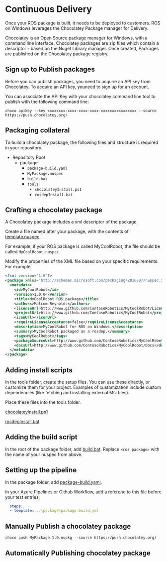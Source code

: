 
# Continuous Delivery
Once your ROS package is built, it needs to be deployed to customers. ROS on Windows leverages the Chocolatey Package manager for Delivery.

Chocolatey is an Open Source package manager for Windows, with a command line interface. Chocolatey packages are zip files which contain a descriptor - based on the Nuget Library manager. Once created, Packages are published on the Chocolatey package registry. 

## Sign up to Publish packages
Before you can publish packages, you need to acquire an API key from Chocolatey.
To acquire an API key, youneed to sign up for an account. 

You can associate the API Key with your chocolatey command line tool to publish with the following command line:
```
choco apikey --key xxxxxxxx-xxxx-xxxx-xxxx-xxxxxxxxxxxxxxxx --source https://push.chocolatey.org/
```

## Packaging collateral
To build a chocolatey package, the following files and structure is required in your repository.

  * Repository Root
    * package
      * `package-build.yaml`
      * `MyPackage.nuspec`
      * `build.bat`
      * `tools`
        * `chocolateyInstall.ps1`
        * `rosdepInstall.bat`


## Crafting a chocolatey package
A Chocolatey package includes a xml descriptor of the package. 

Create a file named after your package, with the contents of [template.nuspec](choco_template.md).

For example, if your ROS package is called MyCoolRobot, the file should be called `MyCoolRobot.nuspec`

Modify the properties of the XML file based on your specific requirements. For example:

```xml
<?xml version="1.0"?>
<package xmlns="http://schemas.microsoft.com/packaging/2010/07/nuspec.xsd">
  <metadata>
    <id>MyCoolRobot</id>
    <version>1.0.0</version>
    <title>MyCoolRobot ROS package</title>
    <authors>Malcom Reynolds</authors>
    <licenseUrl>http://www.github.com/ContosoRobotics/MyCoolRobot/License.txt</licenseUrl>
    <projectUrl>http://www.github.com/ContosoRobotics/MyCoolRobot</projectUrl>
    <iconUrl></iconUrl>
    <requireLicenseAcceptance>false</requireLicenseAcceptance>
    <description>MyCoolRobot for ROS on Windows.</description>
    <summary>MyCoolRobot packaged as a rosdep.</summary>
    <tags>MyCoolRobot</tags>
    <packageSourceUrl>http://www.github.com/ContosoRobotics/MyCoolRobot</packageSourceUrl>
    <docsUrl>http://www.github.com/ContosoRobotics/MyCoolRobot/Docs</docsUrl>
  </metadata>
</package>
```

## Adding install scripts
In the tools folder, create the setup files. You can use these directly, or customize them for your project. Examples of customization include custom dependencies (like fetching and installing external Msi files).

Place these files into the tools folder.

[chocolateyInstall.ps1](chocolateyInstall.md)

[rosdepInstall.bat](rosdepInstall.bat)

## Adding the build script
In the root of the package folder, add [build.bat](choco_build.md). Replace `<ros package>` with the name of your nuspec from above.

## Setting up the pipeline
In the package folder, add [package-build.yaml](choco_pipeline_package.md). 

In your Azure Pipelines or Github Workflow, add a referene to this file before your test entries;

```yaml
  steps:
  - template: ..\package\package-build.yml
```

## Manually Publish a chocolatey package
```
choco push MyPackage.1.0.nupkg --source https://push.chocolatey.org/
```
## Automatically Publishing chocolatey package
